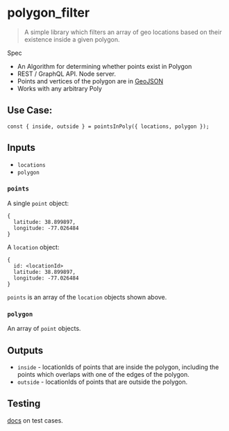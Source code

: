 # polygon_filter

> A simple library which filters an array of geo locations based on their existence inside a given polygon.

Spec

- An Algorithm for determining whether points exist in Polygon
- REST / GraphQL API. Node server.
- Points and vertices of the polygon are in [GeoJSON](http://geojson.org/)
- Works with any arbitrary Poly

## Use Case:

```
const { inside, outside } = pointsInPoly({ locations, polygon });
```

## Inputs

- `locations`
- `polygon`


### `points`

A single `point` object:

```
{
  latitude: 38.899897,
  longitude: -77.026484
}
```

A `location` object:

```
{
  id: <locationId>
  latitude: 38.899897,
  longitude: -77.026484
}
```

`points` is an array of the `location` objects shown above.


### `polygon`

An array of `point` objects.


## Outputs

- `inside` - locationIds of points that are inside the polygon, including the points which overlaps with one of the edges of the polygon.
- `outside` - locationIds of points that are outside the polygon.

## Testing

[docs](/docs/testing.md) on test cases.